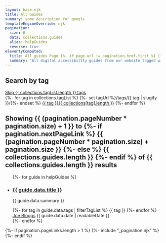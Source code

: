 ```yaml
---
layout: base.njk
title: All Guides
summary: some description for google
templateEngineOverride: njk
pagination:
  size: 6
  data: collections.guides
  alias: helpGuides
  reverse: true
eleventyComputed:
  title: All guides Page {%- if page.url != pagination.href.first %} {{ pagination.pageNumber + 1 }} of {{ pagination.pageLinks.length }} {% endif%}
  summary: "All digital accessibility guides from our website tagged with “{{ tag }}”"
---
```


<div class="intro-panel">
  <h2 class="intro-panel__heading">Search by tag</h2>
  <a class="skip-tags" href="#h2">Skip {{ collections.tagList.length }} tags</a>
  <div class="tags">
    {%- for tag in collections.tagList %}
      <span class="tag__item">
      {%- set tagUrl %}/tags/{{ tag | slugify }}/{%- endset %}
      <a class="tag__link tag__link--has-count" href="{{ tagUrl | url }}" class="post-tag">{{ tag }}<span class="tag__count" aria-label="{{ collections[tag].length }} guide{%- if collections[tag].length > 1 %}s{%- endif %}">{{ collections[tag].length }}</span></a>
      </span>
    {%- endfor %}
  </div>
</div>

<h2 id="h2" tabindex="-1">Showing {{ (pagination.pageNumber * pagination.size) + 1 }} to {%- if pagination.nextPageLink %} {{ (pagination.pageNumber * pagination.size) + pagination.size }} {%- else %} {{ collections.guides.length }} {%- endif %} of {{ collections.guides.length }} results</h2>

<ul class="cards">
  {%- for guide in helpGuides %}
    <li class="card__item">
      <article>
        <h3 class="card__title"><a href="{{ guide.url }}" class="card__link">{{ guide.data.title }}</a></h3>
        <p class="card__summary">{{ guide.data.summary }}</p>
        <div class="tags">
          {%- for tag in guide.data.tags | filterTagList %}
            <span class="tag__item tag__item--inert">
             {{ tag }}
            </span>
          {%- endfor %}
         </div>
        <span class="card__author-name"><a href="#" class="card__author-link">Joe Bloggs</a></span>
        <span class="card__date">{{ guide.data.date | readableDate }}</span>
      </article>
    </li>
  {%- endfor %}
</ul>
{%- if pagination.pageLinks.length > 1 %}
  {%- include "_pagination.njk" %}
{%- endif %}